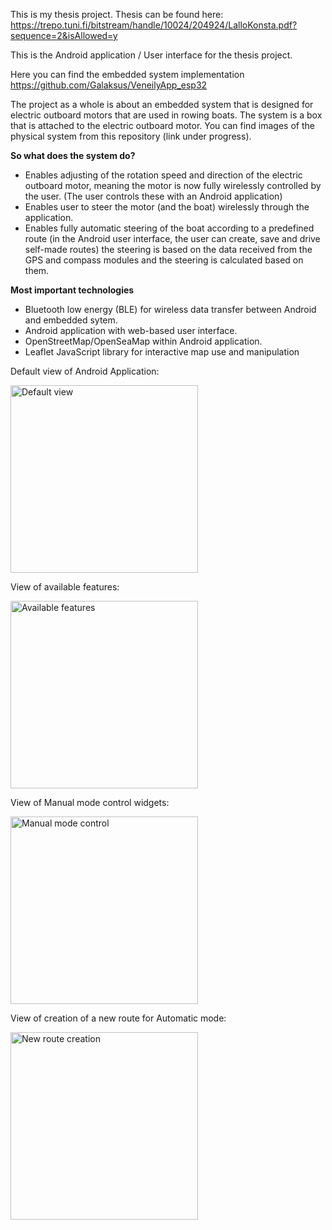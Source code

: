 This is my thesis project. Thesis can be found here: https://trepo.tuni.fi/bitstream/handle/10024/204924/LalloKonsta.pdf?sequence=2&isAllowed=y

This is the Android application / User interface for the thesis project.

Here you can find the embedded system implementation https://github.com/Galaksus/VeneilyApp_esp32

The project as a whole is about an embedded system that is designed for electric outboard motors that are used in rowing boats.
The system is a box that is attached to the electric outboard motor. You can find images of the physical system from this repository (link under progress).

**So what does the system do?**
 - Enables adjusting of the rotation speed and direction of the electric outboard motor, meaning the motor is now fully wirelessly controlled by the user. (The user controls these with an Android application)
 - Enables user to steer the motor (and the boat) wirelessly through the application.
 - Enables fully automatic steering of the boat according to a predefined route (in the Android user interface, the user can create, save and drive self-made routes) the steering is based on the data received from the GPS and compass modules and the steering is calculated based on them.

**Most important technologies**
 - Bluetooth low energy (BLE) for wireless data transfer between Android and embedded sytem.
 - Android application with web-based user interface.
 - OpenStreetMap/OpenSeaMap within Android application.
 - Leaflet JavaScript library for interactive map use and manipulation

 
Default view of Android Application:

<img src="https://github.com/user-attachments/assets/dcc276bd-7df4-4a42-9f32-29d8aa732e27" alt="Default view" width="300"/>

View of available features:

<img src="https://github.com/user-attachments/assets/fab1ee81-4edf-4554-9647-fbee8f659f35" alt="Available features" width="300"/>

View of Manual mode control widgets:

<img src="https://github.com/user-attachments/assets/0a371c22-5e0a-46f4-b78f-a553587074d5" alt="Manual mode control" width="300"/>

View of creation of a new route for Automatic mode:

<img src="https://github.com/user-attachments/assets/db112e0d-7873-4267-8c2f-bd1d32843571" alt="New route creation" width="300"/>

